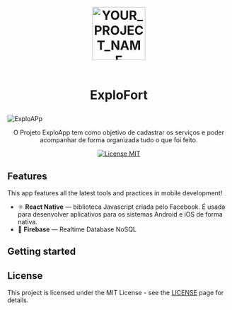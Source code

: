 <h1 align="center">
<br>
  <img src="https://user-images.githubusercontent.com/79226722/202042088-f5287d1b-e88a-48ec-816f-2f91cfb63b75.png" alt="YOUR_PROJECT_NAME" width="120">
<br>
<br>

ExploFort
</h1>

![ExploAPp](https://user-images.githubusercontent.com/79226722/202037074-91129f80-3c46-4a05-bc97-64f679bff7c5.jpg)

<p align="center">O Projeto ExploApp tem como objetivo de cadastrar os serviços e poder acompanhar de forma organizada tudo o que foi feito.</p>

<p align="center">
  <a href="https://opensource.org/licenses/MIT">
    <img src="https://img.shields.io/badge/License-MIT-blue.svg" alt="License MIT">
  </a>
</p>

## Features
[//]: # (Add the features of your project here:)
This app features all the latest tools and practices in mobile development!

- ⚛️ **React Native** —  biblioteca Javascript criada pelo Facebook. É usada para desenvolver aplicativos para os sistemas Android e iOS de forma nativa.
- 🔶 **Firebase** — Realtime Database NoSQL

## Getting started



## License

This project is licensed under the MIT License - see the [LICENSE](https://opensource.org/licenses/MIT) page for details.
